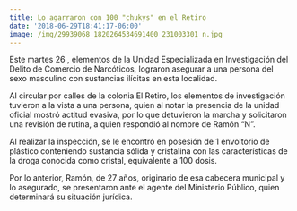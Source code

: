 ```yaml
---
title: Lo agarraron con 100 "chukys" en el Retiro
date: '2018-06-29T18:41:17-06:00'
image: /img/29939068_1820264534691400_231003301_n.jpg
---
```

Este martes 26 , elementos de la Unidad Especializada en Investigación del Delito de Comercio de Narcóticos, lograron asegurar a una persona del sexo masculino con sustancias ilícitas en esta localidad. 

Al circular por calles de la colonia El Retiro, los elementos de investigación tuvieron a la vista a una persona, quien al notar la presencia de la unidad oficial mostró actitud evasiva, por lo que detuvieron la marcha y solicitaron una revisión de rutina, a quien respondió al nombre de Ramón “N”.

Al realizar la inspección, se le encontró en posesión de 1 envoltorio de plástico conteniendo sustancia sólida y cristalina con las características de la droga conocida como cristal, equivalente a 100 dosis.

Por lo anterior, Ramón, de 27 años, originario de esa cabecera municipal y lo asegurado, se presentaron ante el agente del Ministerio Público, quien determinará su situación jurídica.
